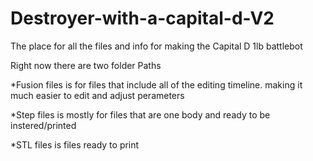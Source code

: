 # Destroyer-with-a-capital-d-V2
The place for all the files and info for making the Capital D 1lb battlebot


Right now there are two folder Paths 

*Fusion files is for files that include all of the editing timeline. making it much easier to edit and adjust perameters

*Step files is mostly for files that are one body and ready to be instered/printed 

*STL files is files ready to print 
